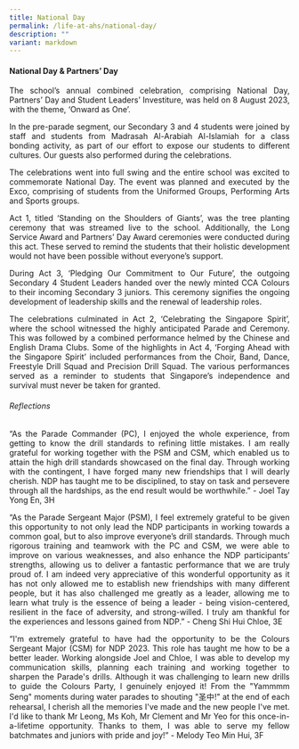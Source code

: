 ```yaml
---
title: National Day
permalink: /life-at-ahs/national-day/
description: ""
variant: markdown
---
```

#### National Day &amp; Partners’ Day

<p align="justify">
The school’s annual combined celebration, comprising National Day, Partners’ Day and Student Leaders’ Investiture, was held on 8 August 2023, with the theme, ‘Onward as One’. </p>

<p align="justify">
In the pre-parade segment, our Secondary 3 and 4 students were joined by staff and students from Madrasah Al-Arabiah Al-Islamiah for a class bonding activity, as part of our effort to expose our students to different cultures. Our guests also performed during the celebrations.</p>

<p align="justify">
The celebrations went into full swing and the entire school was excited to commemorate National Day. The event was planned and executed by the Exco, comprising of students from the Uniformed Groups, Performing Arts and Sports groups.</p>
<p align="justify">
Act 1, titled ‘Standing on the Shoulders of Giants’, was the tree planting ceremony that was streamed live to the school. Additionally, the Long Service Award and Partners’ Day Award ceremonies were conducted during this act. These served to remind the students that their holistic development would not have been possible without everyone’s support.</p>

<p align="justify">
During Act 3, ‘Pledging Our Commitment to Our Future’, the outgoing Secondary 4 Student Leaders handed over the newly minted CCA Colours to their incoming Secondary 3 juniors.  This ceremony signifies the ongoing development of leadership skills and the renewal of leadership roles.</p>

<p align="justify">
The celebrations culminated in Act 2, ‘Celebrating the Singapore Spirit’, where the school witnessed the highly anticipated Parade and Ceremony. This was followed by a combined performance helmed by the Chinese and English Drama Clubs. Some of the highlights in Act 4, ‘Forging Ahead with the Singapore Spirit’ included performances from the Choir, Band, Dance, Freestyle Drill Squad and Precision Drill Squad. The various performances served as a reminder to students that Singapore’s independence and survival must never be taken for granted.</p>


###### Reflections
<p align="justify">
“As the Parade Commander (PC), I enjoyed the whole experience, from getting to know the drill standards to refining little mistakes. I am really grateful for working together with the PSM and CSM, which enabled us to attain the high drill standards showcased on the final day.  Through working with the contingent, I have forged many new friendships that I will dearly cherish. NDP has taught me to be disciplined, to stay on task and persevere through all the hardships, as the end result would be worthwhile.” - Joel Tay Yong En, 3H</p>

<p align="justify">
“As the Parade Sergeant Major (PSM), I feel extremely grateful to be given this opportunity to not only lead the NDP participants in working towards a common goal, but to also improve everyone’s drill standards. Through much rigorous training and teamwork with the PC and CSM, we were able to improve on various weaknesses, and also enhance the NDP participants’ strengths, allowing us to deliver a fantastic performance that we are truly proud of. I am indeed very appreciative of this wonderful opportunity as it has not only allowed me to establish new friendships with many different people, but it has also challenged me greatly as a leader, allowing me to learn what truly is the essence of being a leader - being vision-centered, resilient in the face of adversity, and strong-willed. I truly am thankful for the experiences and lessons gained from NDP.” - Cheng Shi Hui Chloe, 3E</p>

<p align="justify">
“I'm extremely grateful to have had the opportunity to be the Colours Sergeant Major (CSM) for NDP 2023. This role has taught me how to be a better leader. Working alongside Joel and Chloe, I was able to develop my communication skills, planning each training and working together to sharpen the Parade's drills. Although it was challenging to learn new drills to guide the Colours Party, I genuinely enjoyed it! From the "Yammmm Seng" moments during water parades to shouting "圣中!" at the end of each rehearsal, I cherish all the memories I've made and the new people I've met. I'd like to thank Mr Leong, Ms Koh, Mr Clement and Mr Yeo for this once-in-a-lifetime opportunity. Thanks to them, I was able to serve my fellow batchmates and juniors with pride and joy!” - Melody Teo Min Hui, 3F</p>





